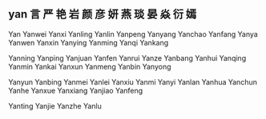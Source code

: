 yan  言 严 艳 岩 颜 彦 妍 燕 琰 晏 焱 衍 嫣 
---

Yan Yanwei Yanxi Yanling Yanlin Yanpeng Yanyang Yanchao Yanfang Yanya Yanwen Yanxin Yanying Yanming Yanqi Yankang 

Yanning Yanping Yanjuan Yanfen Yanrui Yanze Yanbang Yanhui Yanqing Yanmin Yankai Yanxun Yanmeng Yanbin Yanyong 

Yanyun Yanbing Yanmei Yanlei Yanxiu Yanmi Yanyi Yanlan Yanhua Yanchun Yanhe Yanxue Yanxiang Yanjiao Yanfeng

Yanting Yanjie Yanzhe Yanlu 
